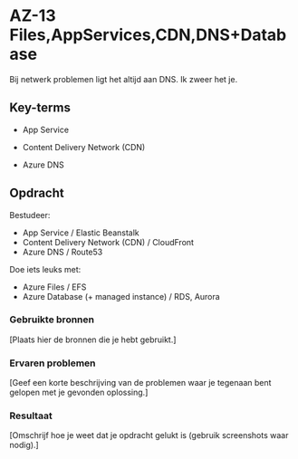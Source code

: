 # AZ-13 Files,AppServices,CDN,DNS+Database
Bij netwerk problemen ligt het altijd aan DNS. Ik zweer het je.  

## Key-terms
- App Service

- Content Delivery Network (CDN)

- Azure DNS 


## Opdracht
Bestudeer:
- App Service 					/ Elastic Beanstalk
- Content Delivery Network (CDN) 		/ CloudFront
- Azure DNS 					/ Route53

Doe iets leuks met:
- Azure Files					/ EFS				
- Azure Database (+ managed instance) 	/ RDS, Aurora

### Gebruikte bronnen
[Plaats hier de bronnen die je hebt gebruikt.]

### Ervaren problemen
[Geef een korte beschrijving van de problemen waar je tegenaan bent gelopen met je gevonden oplossing.]

### Resultaat
[Omschrijf hoe je weet dat je opdracht gelukt is (gebruik screenshots waar nodig).]